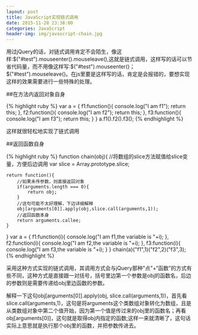 ```yaml
---
layout: post
title: JavaScript实现链式调用
date: 2015-11-28 23:38:00
categories: JavaScript
header-img: img/javascript-chain.jpg
---
```


用过jQuery的话，对链式调用肯定不会陌生，像这样:$("#test").mouseenter().mouseleave(),这就是链式调用，这样写的话可以节省代码量，而不用像这样写:$("#test").mouseenter()；$("#test").mouseleave()。在js里要是这样写的话，肯定是会报错的，要想实现这样的效果需要进行一些特殊的处理。

##在方法内返回对象自身

{% highlight ruby %}
var a = {
	f1:function(){
		console.log("I am f1");
		return this;
	},
	f2:function(){
		console.log("I am f2");
		return this;
	},
	f3:function(){
		console.log("I am f3");
		return this;
	}
}
a.f1().f2().f3();
{% endhighlight %}

这样就很轻松地实现了链式调用

##返回函数自身

{% highlight ruby %}
function chain(obj){
	//将数组的slice方法赋值给slice变量，方便后边调用
	var slice = Array.prototype.slice; 
	
	return function(){
		//如果未传参数，则直接返回对象
		if(arguments.length === 0){
			return obj;
		}
		//这句可能不太好理解，下边详细解释
		obj[arguments[0]].apply(obj,slice.call(arguments,1));
		//返回函数本身
		return arguments.callee;
	}
}
var a = {
	f1:function(i){
		console.log("I am f1,the variable is "+i);
	},
	f2:function(i){
		console.log("I am f2,the variable is "+i);
	},
	f3:function(i){
		console.log("I am f3,the variable is "+i);
	}
}
chain(a)("f1",1)("f2",2)("f3",3);
{% endhighlight %}

采用这种方式实现的链式调用，其调用方式会与jQuery那种"点"+“函数”的方式有些不同，这种方式是直接跟一对括号，括号里边第一个参数是obj的函数名，后边的参数则是需要传递给obj里边函数的参数。

解释一下这句obj[arguments[0]].apply(obj, slice.call(arguments,1))，首先看slice.call(arguments,1)，这句是将arguments这个类数组对象转化为数组，且是从类数组对象中第二个值开始，因为第一个值是传过来的obj里的函数名；再看obj[arguments[0]]，这句就是取得obj内指定的函数;这样一来就清晰了，这句话实际上意思就是执行那个obj里的函数，并把参数传进去。